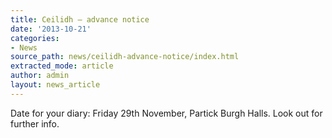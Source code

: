 ```yaml
---
title: Ceilidh – advance notice
date: '2013-10-21'
categories:
- News
source_path: news/ceilidh-advance-notice/index.html
extracted_mode: article
author: admin
layout: news_article
---
```

Date for your diary: Friday 29th November, Partick Burgh Halls. Look out for further info.
